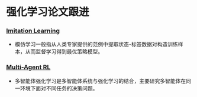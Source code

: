 # 强化学习论文跟进

### [Imitation Learning](https://github.com/PaperCommunity/Reinforcement-Learning/tree/master/ImitationLearning)
- 模仿学习一般指从人类专家提供的范例中提取状态-标签数据对构造训练样本，从而监督学习得到最优策略模型。

### [Multi-Agent RL](https://github.com/PaperCommunity/Reinforcement-Learning/tree/master/Multi-Agent)
- 多智能体强化学习是多智能体系统与强化学习的结合，主要研究多智能体在同一环境下面对不同任务的决策问题。

